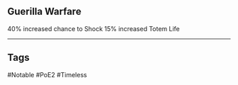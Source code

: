 ## Guerilla Warfare
40% increased chance to Shock
15% increased Totem Life

---
## Tags
#Notable
#PoE2
#Timeless
